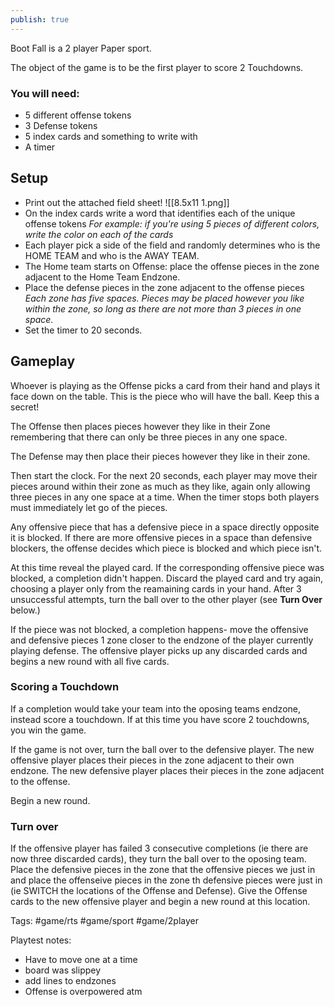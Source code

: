 ```yaml
---
publish: true
---
```


Boot Fall is a 2 player Paper sport.

The object of the game is to be the first player to score 2 Touchdowns.

### You will need:
- 5 different offense tokens
- 3 Defense tokens
- 5 index cards and something to write with
- A timer

## Setup
- Print out the attached field sheet!
![[8.5x11 1.png]]
- On the index cards write a word that identifies each of the unique offense tokens
	*For example: if you're using 5 pieces of different colors, write the color on each of the cards*
- Each player pick a side of the field and randomly determines who is the HOME TEAM and who is the AWAY TEAM.
- The Home team starts on Offense: place the offense pieces in the zone adjacent to the Home Team Endzone.
- Place the defense pieces in the zone adjacent to the offense pieces
	*Each zone has five spaces. Pieces may be placed however you like within the zone, so long as there are not more than 3 pieces in one space.*
- Set the timer to 20 seconds.

## Gameplay
Whoever is playing as the Offense picks a card from their hand and plays it face down on the table. This is the piece who will have the ball. Keep this a secret!

The Offense then places pieces however they like in their Zone remembering that there can only be three pieces in any one space.

The Defense may then place their pieces however they like in their zone.

Then start the clock. For the next 20 seconds, each player may move their pieces around within their zone as much as they like, again only allowing three pieces in any one space at a time. When the timer stops both players must immediately let go of the pieces.

Any offensive piece that has a defensive piece in a space directly opposite it is blocked. If there are more offensive pieces in a space than defensive blockers, the offense decides which piece is blocked and which piece isn't.

At this time reveal the played card. If the corresponding offensive piece was blocked, a completion didn't happen. Discard the played card and try again, choosing a player only from the reamaining cards in your hand. After 3 unsuccessful attempts, turn the ball over to the other player (see **Turn Over** below.)

If the piece was not blocked, a completion happens- move the offensive and defensive pieces 1 zone closer to the endzone of the player currently playing defense. The offensive player picks up any discarded cards and begins a new round with all five cards. 

### Scoring a Touchdown
If a completion would take your team into the oposing teams endzone, instead score a touchdown. If at this time you have score 2 touchdowns, you win the game.

If the game is not over, turn the ball over to the defensive player. The new offensive player places their pieces in the zone adjacent to their own endzone. The new defensive player places their pieces in the zone adjacent to the offense.

Begin a new round.

### Turn over
If the offensive player has failed 3 consecutive completions (ie there are now three discarded cards), they turn the ball over to the oposing team. Place the defensive pieces in the zone that the offensive pieces we just in and place the offenseive pieces in the zone th defensive pieces were just in (ie SWITCH the locations of the Offense and Defense). Give the Offense cards to the new offensive player and begin a new round at this location.

Tags:
	#game/rts #game/sport #game/2player
	
Playtest notes:
- Have to move one at a time
- board was slippey
- add lines to endzones
- Offense is overpowered atm
